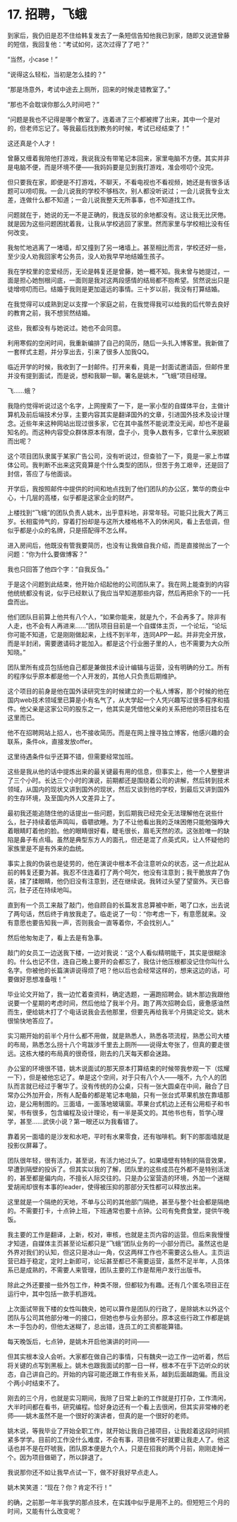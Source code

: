 # 17. 招聘，飞蛾

﻿到家后，我仍旧是忍不住给韩复发去了一条短信告知他我已到家，随即又说道曾藤的短信，我回复他：“考试如何，这次过得了了吧？”

“当然，小case！”

“说得这么轻松，当初是怎么挂的？”

“那是场意外，考试中途去上厕所，回来的时候走错教室了。”

“那也不会耽误你那么久时间吧？”

“问题是我也不记得是哪个教室了。连着进了三个都被撵了出来，其中一个是对的，但老师忘记了。等我最后找到教务的时候，考试已经结束了！”

这还真是个人才！

曾藤又缠着我陪他打游戏，我说我没有带笔记本回来，家里电脑不方便。其实并非是电脑不便，而是环境不便——我妈妈要是见到我打游戏，准会唠叨个没完。

但只要我在家，即便是不打游戏，不聊天，不看电视也不看视频，她还是有很多话题可以唠叨我。一会儿说我的学校不够档次，别人都没听说过；一会儿说我专业太差，连做什么都不知道；一会儿说我整天无所事事，也不知道找工作。

问题就在于，她说的无一不是正确的，我连反驳的余地都没有。这让我无比厌倦。就是因为这些问题困扰着我，让我从学校逃回了家里。然而家里与学校相比没有任何改变。

我匆忙地逃离了一堵墙，却又撞到了另一堵墙上。甚至相比而言，学校还好一些，至少没人劝我回家考公务员，没人劝我早早地结婚生孩子。

我在学校里的恋爱经历，无论是韩复还是曾藤，她一概不知。我未曾与她提过，一面是担心她刨根问底，一面则是我对这两段感情的结局都不抱希望。贸然说出只是徒增唠叨而已。结婚于我则是更加遥远的事情。三十岁以前，我没有打算结婚。

在我觉得可以成熟到足以支撑一个家庭之前，在我觉得我可以给我的后代带去良好的教育之前，我不想贸然结婚。

这些，我都没有与她说过。她也不会同意。

利用寒假的空闲时间，我重新编排了自己的简历，随后一头扎入博客里。我新做了一套样式主题，并分享出去，引来了很多人加我QQ。

临近开学的时候，我收到了一封邮件。打开来看，竟是一封面试邀请函，但邮件里并没有提到面试，而是说，想和我聊一聊。署名是姚木，“飞蛾”项目经理。

飞……蛾？

我隐约觉得听说过这个名字，上网搜索了一下，是一家小型的自媒体平台，主做计算机及前后端技术分享，主要内容其实是翻译国外的文章，引进国外技术及设计理念。近些年来这种网站出现过很多家，它在其中虽然不能说湮没无闻，却也不是最知名的。而这种内容受众群体原本有限，盘子小，竞争人数有多，它拿什么来脱颖而出呢？

这个项目团队隶属于某家广告公司，没有听说过，但查验了一下，竟是一家上市媒体公司。我判断不出来这究竟算是个什么类型的团队，但苦于务工艰辛，还是回了封信，答应了与他面谈。

开学后，我按照邮件中提供的时间和地点找到了他们团队的办公区，繁华的商业中心，十几层的高楼，似乎都是这家企业的财产。

上楼找到“飞蛾”的团队负责人姚木，出乎意料地，非常年轻。可能只比我大了两三岁。长相蛮帅气的，穿着打扮却是与这所大楼格格不入的休闲风，看上去低调，但似乎都是小众的名牌，只是搭配得不怎么样。

进入房间后，他既没有管我要简历，也没有让我做自我介绍，而是直接抛出了一个问题：“你为什么要做博客？”

我也只回答了他四个字：“自我反刍。”

于是这个问题到此结束，他开始介绍起他的公司团队来了。我在网上能查到的内容他统统都没有说，似乎已经默认了我应当早知道那些内容，然后再把余下的一一托盘而出。

他们团队目前算上他共有八个人，“如果你能来，就是九个，不会再多了。除非有人走，也不会有人再进来……”团队项目目前是一个自媒体主页，一个论坛，“论坛你可能不知道，它是刚刚做起来，上线不到半年，连同APP一起。并非完全开放，而是半封闭，需要邀请码才能加入。都是这个行业圈子里的人，也不需要为大众所知晓。”

团队里所有成员包括他自己都是兼做技术设计编辑与运营，没有明确的分工。所有的程序似乎原本都是他一个人开发的，其他人只负责后期维护。

这个项目的前身是他在国外读研究生的时候建立的一个私人博客，那个时候的他在国内web技术领域里已算是小有名气了，从大学起一个人凭兴趣写过很多程序和插件。他父亲是这家公司的股东之一，他其实是凭借他父亲的关系把他的项目挂名在这里而已。

他不在招聘网站上招人，也不接收简历。而是在网上搜寻独立博客，他感兴趣的会联系，条件ok，直接发放offer。

这里待遇条件似乎还算不错，但需要经常加班。

这些是我从他的话中提炼出来的最关键最有用的信息，但事实上，他一个人整整讲了三个小时。长达三个小时的演说，前期都还是围绕着公司的讲解，然后转到技术领域，从国内的现状又讲到国外的现状，然后又谈到他的学校，到最后又讲到国外的生存环境，及至国内外人文差异上了。

最初我还能追随住他的话提出一些问题，到后期我已经完全无法理解他在说些什么，肚子持续着低声鸣叫，昏聩欲睡。为了不让他看出我的乏味困倦只能勉强睁大着眼睛盯着他的脸。他的眼睛很好看，睫毛很长，眉毛天然的浓。这张脸唯一的缺陷是鼻子有点塌。虽然是典型东方人的面孔，但还是混了点英式风，让人怀疑他的家族里是不是有外来的血统。

事实上我的伪装也是徒劳的，他在演说中根本不会注意听众的状态，这一点比起从前的韩复还要为甚。我忍不住连着打了两个呵欠，他没有注意到；我干脆放弃了伪装，揉了揉眼睛，他仍旧没有注意到，还在继续说。我转过头望了望窗外。天已昏沉，肚子还在持续地叫。

直到有一个员工来敲了敲门，他自顾自的长篇发言总算被中断，喝了口水，出去说了两句话，然后终于肯放我走了。临走说了一句：“你考虑一下，有意愿就来。没有意愿也要告知我一声，否则我会一直等着你，不会找别人。”

然后他匆匆走了，看上去是有急事。

敲门的女员工一边送我下楼，一边对我说：“这个人看似精明能干，其实是很糊涂的。什么也记不住，连自己晚上要开的会都忘了，我估计他压根都没记住你叫什么名字。你被他的长篇演讲说得烦了吧？他以后也会经常这样的，想来这边的话，可要做好思想准备哦！”

毕业论文开始了，我一边忙着查资料，确定选题，一遍跑招聘会。姚木那边我跟他说要一个星期的考虑时间，然后他给了我半个月。跑了两次招聘会后，疲惫感油然而生，便给姚木打了个电话说我会去他那里，但要先再给我半个月搞定论文。姚木很愉快地答应了。

实习期开始的前半个月什么都不用做，就是熟悉人，熟悉各项流程，熟悉公司大楼的布局，熟悉怎么拐十八个弯跋涉千里去上厕所——说得太夸张了，但真的要走很远。这栋大楼的布局真的很奇怪，刚去的几天每天都会迷路。

办公室的环境很不错，姚木说面试的那天原本打算结束的时候带我参观一下（炫耀一下），但是被他忘记了。单是这个空间，对于只有八个人——哦不，九个人的团队而言就已经过于奢华了。没有传统的办公桌，只有一张大圆桌在中间，融合了日常办公外加开会，所有人配备的都是笔记本电脑，只有一张台式苹果机放在靠墙那边，是公用制图的。三面墙，一面落地玻璃窗。苹果台式机边上还有公用柜子和书架，书有很多，包含编程及设计理论，有一半是英文的。其他书也有，哲学心理学，甚至……武侠小说？第一眼还以为我看错了。

靠着另一面墙的是沙发和水吧，平时有水果零食，还有咖啡机。剩下的那面墙就是投影仪屏幕了。

团队很年轻，很有活力，甚至说，有活力地过头了。如果墙壁有特制的隔音效果，早遭到隔壁的投诉了。但其实以我的了解，团队里的这些成员在外都不是特别活泼的，甚至都是偏内向，不擅长人际交往的。只是办公室营造的环境，外加一个迷糊爱胡闹却很有本事的leader，使得被压抑的那部分天性都可以释放出来。

这里就是一个隔绝的天地，不单与公司的其他部门隔绝，甚至与整个社会都是隔绝的。不需要打卡，十点钟上班，下班通常也要十点钟。公司有免费食堂，提供午晚饭。

我主要的工作是翻译，上新，校对，审核，也就是主页内容的运营。但后来我慢慢才知道，自媒体主页甚至论坛都只是“飞蛾”团队业务的一小部分而已。虽然这也是外界对我们的认知，但这只是冰山一角，仅这两样工作也不需要这么些人。主页运营已趋于稳定，定时上新即可，论坛甚至都已不需要运营，虽然不足半年，人员体系已是成熟的，不需要人来管理，团队主要的工作是帮用户发行出版书。

除此之外还要接一些外包工作，种类不限，但都较为有趣。还有几个匿名项目正在运行中，其中包括一款手机游戏。

上次面试带我下楼的女性叫魏央，她可以算作是团队的行政了，是除姚木以外这个团队与公司其他部分唯一的接口，但她也参与业务部分。原本这些行政工作都是姚木一手包办的，但他太迷糊了，总出错，连员工的工资都能算错。

每天晚饭后，七点钟，是姚木开启他演讲的时间——

但其实根本没人会听。大家都在做自己的事情，只有魏央一边工作一边听着，然后将关键的点写到黑板上。姚木也跟我面试的那一日一样，根本不在乎下边听众的状态，自己讲自己的。开始的内容可能还跟工作有些关系，越到后面越跑偏。而且没个两小时结束不了。

刚去的三个月，也就是实习期间，我除了日常上新的工作就是打打杂，工作清闲，大半时间都在看书，研究编程。恰好身边还有一个看上去很闲，但其实非常棒的老师——姚木虽然不是一个很好的演讲者，但真的是一个很好的老师。

姚木说，等我毕业了开始全职工作，就开始让我自己接项目，让我趁着这段时间抓紧多学学。目前的工作没什么难度，不会有事，项目做不好就要让我走人了。他这话也并不是在吓唬我，团队原本便是九个人，只是在招我的两个月前，刚刚走掉一个。因为项目做砸了，所以辞退了。

我说那你还不如让我早点试一下，做不好我好早点走人。

姚木笑笑道：“现在？你？肯定不行！”

的确，之前那一年半我学的那点技术，在实践中似乎是用不上的。但短短三个月的时间，又能有什么改变呢？

